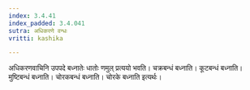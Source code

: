 ```yaml
---
index: 3.4.41
index_padded: 3.4.041
sutra: अधिकरणे वन्धः
vritti: kashika

---
```

अधिकरणवाचिनि उपपदे बध्नातेः धातोः णमुल् प्रत्ययो भवति। चक्रबन्धं बध्नाति। कूटबन्धं बध्नाति। मुष्टिबन्धं बध्नाति। चोरकबन्धं बध्नाति। चोरके बध्नाति इत्यर्थः।